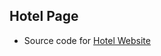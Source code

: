 ## Hotel Page

- Source code for [Hotel Website](http://www.viktorija-turjak.com/pages/hotel/dist/index.html)
